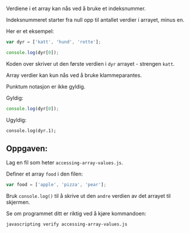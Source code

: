 Verdiene i et array kan nås ved å bruke et indeksnummer.

Indeksnummeret starter fra null opp til antallet verdier i arrayet, minus en.

Her er et eksempel:

```js
var dyr = ['katt', 'hund', 'rotte'];

console.log(dyr[0]);
```

Koden over skriver ut den første verdien i `dyr` arrayet - strengen `katt`.

Array verdier kan kun nås ved å bruke klammeparantes.

Punktum notasjon er ikke gyldig.

Gyldig:

```js
console.log(dyr[0]);
```

Ugyldig:
```
console.log(dyr.1);
```

## Oppgaven:

Lag en fil som heter `accessing-array-values.js`.

Definer et array `food` i den filen:
```js
var food = ['apple', 'pizza', 'pear'];
```

Bruk `console.log()` til å skrive ut den `andre` verdien av det arrayet til skjermen.

Se om programmet ditt er riktig ved å kjøre kommandoen:

```bash
javascripting verify accessing-array-values.js
```

